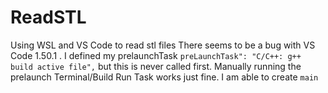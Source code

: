 # ReadSTL
Using WSL and VS Code to read stl files
There seems to be a bug with VS Code 1.50.1 . I defined my prelaunchTask `preLaunchTask": "C/C++: g++ build active file",` but this is never called first. Manually running the prelaunch Terminal/Build Run Task works just fine. I am able to create `main` 


